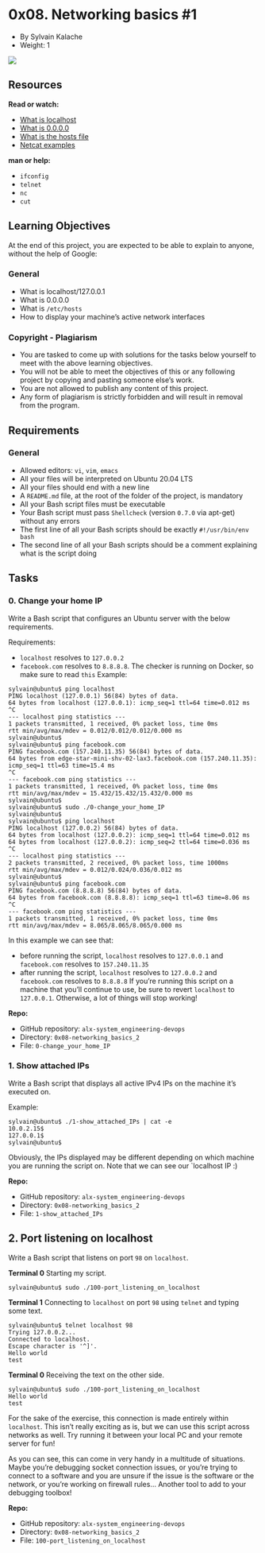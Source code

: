 0x08. Networking basics #1
==========================

-   By Sylvain Kalache
-   Weight: 1

![](https://s3.amazonaws.com/intranet-projects-files/holbertonschool-sysadmin_devops/285/s7kpNYq.png)



Resources
---------

**Read or watch:**
-  [What is localhost](https://alx-intranet.hbtn.io/rltoken/Odcc_tyAQlcANCCrtmxo6A)
-  [What is 0.0.0.0](https://alx-intranet.hbtn.io/rltoken/fUb9IpnxrNaddMljzwbhJQ)
-  [What is the hosts file](https://alx-intranet.hbtn.io/rltoken/4_MBpFTulKliFM69jCPzOQ)
-  [Netcat examples](https://alx-intranet.hbtn.io/rltoken/OR0lOEwAw9I1Rj4aGp1Ljg)

**man or help:**
-  `ifconfig`
-  `telnet`
-  `nc`
-  `cut`

Learning Objectives
-------------------
At the end of this project, you are expected to be able to explain to anyone, without the help of Google:

### General
-  What is localhost/127.0.0.1
-  What is 0.0.0.0
-  What is `/etc/hosts`
-  How to display your machine’s active network interfaces

### Copyright - Plagiarism
-  You are tasked to come up with solutions for the tasks below yourself to meet with the above learning objectives.
-  You will not be able to meet the objectives of this or any following project by copying and pasting someone else’s work.
-  You are not allowed to publish any content of this project.
-  Any form of plagiarism is strictly forbidden and will result in removal from the program.


Requirements
------------
### General
-  Allowed editors: `vi`, `vim`, `emacs`
-  All your files will be interpreted on Ubuntu 20.04 LTS
-  All your files should end with a new line
-  A `README.md` file, at the root of the folder of the project, is mandatory
-  All your Bash script files must be executable
-  Your Bash script must pass `Shellcheck` (version `0.7.0` via apt-get) without any errors
-  The first line of all your Bash scripts should be exactly `#!/usr/bin/env bash`
-  The second line of all your Bash scripts should be a comment explaining what is the script doing


Tasks
-----

### 0\. Change your home IP
Write a Bash script that configures an Ubuntu server with the below requirements.

Requirements:
-  `localhost` resolves to `127.0.0.2`
-  `facebook.com` resolves to `8.8.8.8`.
The checker is running on Docker, so make sure to read `this`
Example:

```
sylvain@ubuntu$ ping localhost
PING localhost (127.0.0.1) 56(84) bytes of data.
64 bytes from localhost (127.0.0.1): icmp_seq=1 ttl=64 time=0.012 ms
^C
--- localhost ping statistics ---
1 packets transmitted, 1 received, 0% packet loss, time 0ms
rtt min/avg/max/mdev = 0.012/0.012/0.012/0.000 ms
sylvain@ubuntu$
sylvain@ubuntu$ ping facebook.com
PING facebook.com (157.240.11.35) 56(84) bytes of data.
64 bytes from edge-star-mini-shv-02-lax3.facebook.com (157.240.11.35): icmp_seq=1 ttl=63 time=15.4 ms
^C
--- facebook.com ping statistics ---
1 packets transmitted, 1 received, 0% packet loss, time 0ms
rtt min/avg/max/mdev = 15.432/15.432/15.432/0.000 ms
sylvain@ubuntu$
sylvain@ubuntu$ sudo ./0-change_your_home_IP
sylvain@ubuntu$
sylvain@ubuntu$ ping localhost
PING localhost (127.0.0.2) 56(84) bytes of data.
64 bytes from localhost (127.0.0.2): icmp_seq=1 ttl=64 time=0.012 ms
64 bytes from localhost (127.0.0.2): icmp_seq=2 ttl=64 time=0.036 ms
^C
--- localhost ping statistics ---
2 packets transmitted, 2 received, 0% packet loss, time 1000ms
rtt min/avg/max/mdev = 0.012/0.024/0.036/0.012 ms
sylvain@ubuntu$
sylvain@ubuntu$ ping facebook.com
PING facebook.com (8.8.8.8) 56(84) bytes of data.
64 bytes from facebook.com (8.8.8.8): icmp_seq=1 ttl=63 time=8.06 ms
^C
--- facebook.com ping statistics ---
1 packets transmitted, 1 received, 0% packet loss, time 0ms
rtt min/avg/max/mdev = 8.065/8.065/8.065/0.000 ms
```

In this example we can see that:
-  before running the script, `localhost` resolves to `127.0.0.1` and `facebook.com` resolves to `157.240.11.35`
-  after running the script, `localhost` resolves to `127.0.0.2` and `facebook.com` resolves to `8.8.8.8`
If you’re running this script on a machine that you’ll continue to use, be sure to revert `localhost` to `127.0.0.1`. Otherwise, a lot of things will stop working!

**Repo:**
-  GitHub repository: `alx-system_engineering-devops`
-  Directory: `0x08-networking_basics_2`
-  File: `0-change_your_home_IP`



### 1\. Show attached IPs
Write a Bash script that displays all active IPv4 IPs on the machine it’s executed on.

Example:

```
sylvain@ubuntu$ ./1-show_attached_IPs | cat -e
10.0.2.15$
127.0.0.1$
sylvain@ubuntu$
```

Obviously, the IPs displayed may be different depending on which machine you are running the script on.
Note that we can see our `localhost  IP :)

**Repo:**
-  GitHub repository: `alx-system_engineering-devops`
-  Directory: `0x08-networking_basics_2`
-  File: `1-show_attached_IPs`



## 2\. Port listening on localhost
Write a Bash script that listens on port `98` on `localhost`.

**Terminal 0**
Starting my script.
```
sylvain@ubuntu$ sudo ./100-port_listening_on_localhost
```

**Terminal 1**
Connecting to `localhost` on port `98` using `telnet` and typing some text.

```
sylvain@ubuntu$ telnet localhost 98
Trying 127.0.0.2...
Connected to localhost.
Escape character is '^]'.
Hello world
test
```

**Terminal 0**
Receiving the text on the other side.

```
sylvain@ubuntu$ sudo ./100-port_listening_on_localhost
Hello world
test
```

For the sake of the exercise, this connection is made entirely within `localhost`. This isn’t really exciting as is, but we can use this script across networks as well. Try running it between your local PC and your remote server for fun!

As you can see, this can come in very handy in a multitude of situations. Maybe you’re debugging socket connection issues, or you’re trying to connect to a software and you are unsure if the issue is the software or the network, or you’re working on firewall rules… Another tool to add to your debugging toolbox!

**Repo:**
-  GitHub repository: `alx-system_engineering-devops`
-  Directory: `0x08-networking_basics_2`
-  File: `100-port_listening_on_localhost`
